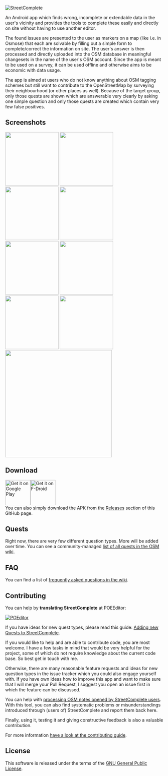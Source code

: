 ![StreetComplete](http://www.westnordost.de/streetcomplete/featureGraphic.png)

An Android app which finds wrong, incomplete or extendable data in the user's vicinity and provides the tools to complete these easily and directly on site without having to use another editor.

The found issues are presented to the user as markers on a map (like i.e. in Osmose) that each are
solvable by filling out a simple form to complete/correct the information on site. The user's
answer is then processed and directly uploaded into the OSM database in meaningful changesets in the name
of the user's OSM account.
Since the app is meant to be used on a survey, it can be used offline and otherwise aims to be
economic with data usage.

The app is aimed at users who do not know anything about OSM tagging schemes but still want to
contribute to the OpenStreetMap by surveying their neighbourhood (or other places as well). Because of the target group, only those quests are shown which are answerable very clearly by asking one simple question and only those quests are created which contain very few false positives.

## Screenshots
<img src="http://www.westnordost.de/streetcomplete/phoneScreenshots/screenshot1.png" width="170"/> <img src="http://www.westnordost.de/streetcomplete/phoneScreenshots/screenshot2.png" width="170"/> <img src="http://www.westnordost.de/streetcomplete/phoneScreenshots/screenshot3.png" width="170"/> <img src="http://www.westnordost.de/streetcomplete/phoneScreenshots/screenshot4.png" width="170"/> <img src="http://www.westnordost.de/streetcomplete/phoneScreenshots/screenshot5.png" width="170"/>
<img src="http://www.westnordost.de/streetcomplete/phoneScreenshots/screenshot6.png" width="170"/> <img src="http://www.westnordost.de/streetcomplete/phoneScreenshots/screenshot7.png" width="170"/> <img src="http://www.westnordost.de/streetcomplete/phoneScreenshots/screenshot8.png" width="170"/> <a href="http://www.youtube.com/watch?v=l6DGcmvtya4"><img src="http://img.youtube.com/vi/l6DGcmvtya4/0.jpg" width="340"/></a>

## Download

[<img src="https://play.google.com/intl/en_us/badges/images/generic/en_badge_web_generic.png" alt="Get it on Google Play" height="80">](https://play.google.com/store/apps/details?id=de.westnordost.streetcomplete)[<img src="https://f-droid.org/badge/get-it-on.png" alt="Get it on F-Droid"
      height="80"><br/>](https://f-droid.org/packages/de.westnordost.streetcomplete/)
You can also simply download the APK from the [Releases](https://github.com/westnordost/StreetComplete/releases) section of this GitHub page.

## Quests

Right now, there are very few different question types. More will be added over time.
You can see a community-managed [list of all quests in the OSM wiki](https://wiki.openstreetmap.org/wiki/StreetComplete/Quests).

## FAQ

You can find a list of [frequently asked questions in the wiki](https://wiki.openstreetmap.org/wiki/StreetComplete/FAQ).

## Contributing

You can help by **translating StreetComplete** at POEEditor:

[<img src="https://poeditor.com/public/images/logo_small.png" alt="POEditor">](https://poeditor.com/join/project/IE4GC127Ki)

If you have ideas for new quest types, please read this guide: [Adding new Quests to StreetComplete](https://github.com/westnordost/StreetComplete/wiki/Adding-new-Quests-to-StreetComplete).

If you would like to help and are able to contribute code, you are most welcome.
I have a few tasks in mind that would be very helpful for the project, some of which do not require knowledge about the current code base. So best get in touch with me.

Otherwise, there are many reasonable feature requests and ideas for new question types in the issue tracker which you could also engage yourself with.
If you have own ideas how to improve this app and want to make sure that I will merge your Pull Request, I suggest you open an issue first in which the feature can be discussed.

You can help with [processing OSM notes opened by StreetComplete users](https://ent8r.github.io/NotesReview/?query=StreetComplete&limit=100&start=true). With this tool, you can also find systematic problems or misunderstandings introduced through (users of) StreetComplete and report them back here.

Finally, using it, testing it and giving constructive feedback is also a valuable contribution.

For more information [have a look at the contributing guide](CONTRIBUTING.md).

## License

This software is released under the terms of the [GNU General Public License](http://www.gnu.org/licenses/gpl-3.0.html).
